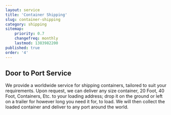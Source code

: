 ```yaml
---
layout: service
title: 'Container Shipping'
slug: container-shipping
category: shipping
sitemap:
    priority: 0.7
    changefreq: monthly
    lastmod: 1383982200
published: true
order: '4'
---
```

## Door to Port Service

We provide a worldwide service for shipping containers, tailored to suit your requirements. Upon request, we can deliver any size container, 20 Foot, 40 Foot, Containers, Etc. to your loading address; drop it on the ground or left on a trailer for however long you need it for, to load. We will then collect the loaded container and deliver to any port around the world.